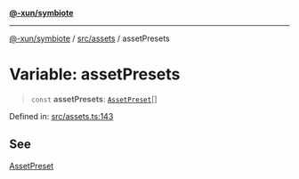 [**@-xun/symbiote**](../../../README.md)

***

[@-xun/symbiote](../../../README.md) / [src/assets](../README.md) / assetPresets

# Variable: assetPresets

> `const` **assetPresets**: [`AssetPreset`](../enumerations/AssetPreset.md)[]

Defined in: [src/assets.ts:143](https://github.com/Xunnamius/symbiote/blob/ff6ce22d3a3433c07460af5758ce7920a1d9aa5a/src/assets.ts#L143)

## See

[AssetPreset](../enumerations/AssetPreset.md)
